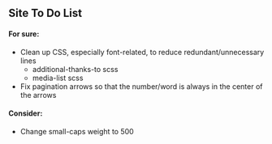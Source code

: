 ## Site To Do List

#### For sure:
* Clean up CSS, especially font-related, to reduce redundant/unnecessary lines
  * additional-thanks-to scss
  * media-list scss
* Fix pagination arrows so that the number/word is always in the center of the arrows

#### Consider:
* Change small-caps weight to 500